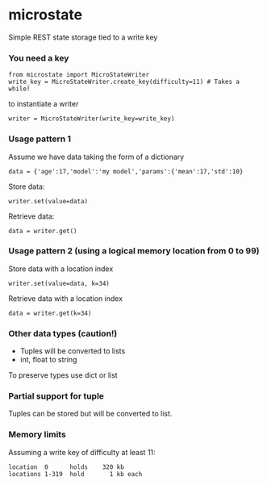 # microstate 

Simple REST state storage tied to a write key

### You need a key 

    from microstate import MicroStateWriter
    write_key = MicroStateWriter.create_key(difficulty=11) # Takes a while! 
   
to instantiate a writer
    
    writer = MicroStateWriter(write_key=write_key)

### Usage pattern 1

Assume we have data taking the form of a dictionary

    data = {'age':17,'model':'my model','params':{'mean':17,'std':10}
    
Store data: 

    writer.set(value=data)
    
Retrieve data:

    data = writer.get()     
    
### Usage pattern 2 (using a logical memory location from 0 to 99)

Store data with a location index

    writer.set(value=data, k=34)
    
Retrieve data with a location index

    data = writer.get(k=34) 
    
### Other data types (caution!)

- Tuples will be converted to lists
- int, float to string

To preserve types use dict or list 

### Partial support for tuple

Tuples can be stored but will be converted to list. 
    
### Memory limits 

Assuming a write key of difficulty at least 11:

    location  0      holds    320 kb
    locations 1-319  hold       1 kb each 
    
 
